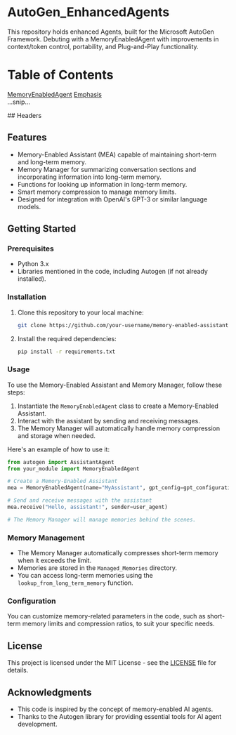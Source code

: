 # AutoGen_EnhancedAgents
This repository holds enhanced Agents, built for the Microsoft AutoGen Framework. Debuting with a MemoryEnabledAgent with improvements in context/token control, portability, and Plug-and-Play functionality. 


# Table of Contents  
[MemoryEnabledAgent](#headers) 
[Emphasis](#emphasis)  
...snip...    

<a name="headers"/>
## Headers


## Features

- Memory-Enabled Assistant (MEA) capable of maintaining short-term and long-term memory.
- Memory Manager for summarizing conversation sections and incorporating information into long-term memory.
- Functions for looking up information in long-term memory.
- Smart memory compression to manage memory limits.
- Designed for integration with OpenAI's GPT-3 or similar language models.

## Getting Started

### Prerequisites

- Python 3.x
- Libraries mentioned in the code, including Autogen (if not already installed).

### Installation

1. Clone this repository to your local machine:

   ```bash
   git clone https://github.com/your-username/memory-enabled-assistant.git
   ```

2. Install the required dependencies:

   ```bash
   pip install -r requirements.txt
   ```

### Usage

To use the Memory-Enabled Assistant and Memory Manager, follow these steps:

1. Instantiate the `MemoryEnabledAgent` class to create a Memory-Enabled Assistant.
2. Interact with the assistant by sending and receiving messages.
3. The Memory Manager will automatically handle memory compression and storage when needed.

Here's an example of how to use it:

```python
from autogen import AssistantAgent
from your_module import MemoryEnabledAgent

# Create a Memory-Enabled Assistant
mea = MemoryEnabledAgent(name="MyAssistant", gpt_config=gpt_configuration)

# Send and receive messages with the assistant
mea.receive("Hello, assistant!", sender=user_agent)

# The Memory Manager will manage memories behind the scenes.
```

### Memory Management

- The Memory Manager automatically compresses short-term memory when it exceeds the limit.
- Memories are stored in the `Managed_Memories` directory.
- You can access long-term memories using the `lookup_from_long_term_memory` function.

### Configuration

You can customize memory-related parameters in the code, such as short-term memory limits and compression ratios, to suit your specific needs.

## License

This project is licensed under the MIT License - see the [LICENSE](LICENSE) file for details.

## Acknowledgments

- This code is inspired by the concept of memory-enabled AI agents.
- Thanks to the Autogen library for providing essential tools for AI agent development.
